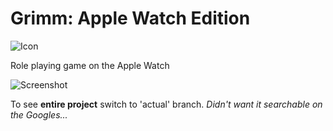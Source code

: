 Grimm: Apple Watch Edition
==========================
![Icon](https://github.com/qubytes/grimm-watch/Documentation/Pictures/icon_1.png)

Role playing game on the Apple Watch

![Screenshot](https://github.com/qubytes/grimm-watch/Documentation/Pictures/screenshot_1.png)

To see **entire project** switch to 'actual' branch. *Didn't want it searchable on the Googles...*
